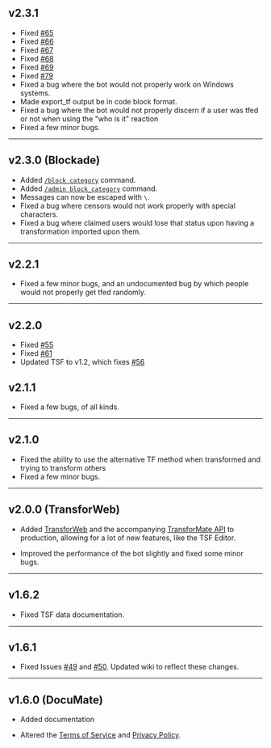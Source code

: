 ## v2.3.1
- Fixed [#65](https://github.com/dorythecat/TransforMate/issues/65)
- Fixed [#66](https://github.com/dorythecat/TransforMate/issues/66)
- Fixed [#67](https://github.com/dorythecat/TransforMate/issues/67)
- Fixed [#68](https://github.com/dorythecat/TransforMate/issues/68)
- Fixed [#69](https://github.com/dorythecat/TransforMate/issues/69)
- Fixed [#79](https://github.com/dorythecat/TransforMate/issues/79)
- Fixed a bug where the bot would not properly work on Windows systems.
- Made export_tf output be in code block format.
- Fixed a bug where the bot would not properly discern if a user was tfed or
  not when using the "who is it" reaction
- Fixed a few minor bugs.

---

## v2.3.0 (Blockade)
- Added [`/block category`](commands/block/category.md) command.
- Added [`/admin block_category`](commands/admin/block_category.md) command.
- Messages can now be escaped with `\`.
- Fixed a bug where censors would not work properly with special characters.
- Fixed a bug where claimed users would lose that status upon having a transformation
  imported upon them.

---

## v2.2.1
- Fixed a few minor bugs, and an undocumented bug by which people
  would not properly get tfed randomly.

---

## v2.2.0
- Fixed [#55](https://github.com/dorythecat/TransforMate/issues/55)
- Fixed [#61](https://github.com/dorythecat/TransforMate/issues/61)
- Updated TSF to v1.2, which fixes [#56](https://github.com/dorythecat/TransforMate/issues/56)

## v2.1.1
- Fixed a few bugs, of all kinds.

---

## v2.1.0
- Fixed the ability to use the alternative TF method when transformed and
  trying to transform others
- Fixed a few minor bugs.

---

## v2.0.0 (TransforWeb)
- Added [TransforWeb](http://www.transformate.live/) and the accompanying
  [TransforMate API](http://api.transformate.live/) to production, allowing
  for a lot of new features, like the TSF Editor.

- Improved the performance of the bot slightly and fixed some minor bugs.

---

## v1.6.2
- Fixed TSF data documentation.

---

## v1.6.1
- Fixed Issues [#49](https://github.com/dorythecat/TransforMate/issues/49) and
  [#50](https://github.com/dorythecat/TransforMate/issues/50). Updated wiki to
  reflect these changes.

---

## v1.6.0 (DocuMate)
- Added documentation

- Altered the [Terms of Service](legal/tos.md) and
  [Privacy Policy](legal/privacy_policy.md).